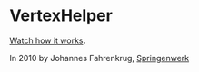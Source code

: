 VertexHelper
===

[Watch how it works](http://www.youtube.com/watch?v=oigdrgh286E).

In 2010 by Johannes Fahrenkrug, [Springenwerk](http://springenwerk.com)

